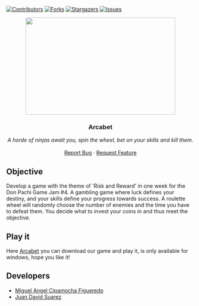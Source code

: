 [![Contributors][contributors-shield]][contributors-url]
[![Forks][forks-shield]][forks-url]
[![Stargazers][stars-shield]][stars-url]
[![Issues][issues-shield]][issues-url]

<p align="center">
  <img src="https://img.itch.zone/aW1hZ2UvMTE2MDg0OC82NzUwNjQzLnBuZw==/original/ZnAsoH.png" width="400" height="260">

  <h3 align="center">Arcabet</h3>

  <p align="center">
        <em>A horde of ninjas await you, spin the wheel, bet on your skills and kill them.</em>
    <br /><br />
    <a href="https://github.com/juandsuarezz/Arcabet/issues">Report Bug</a>
    ·
    <a href="https://github.com/juandsuarezz/Arcabet/issues">Request Feature</a>
  </p>
</p>

## Objective
Develop a game with the theme of 'Risk and Reward' in one week for the Don Pachi Game Jam #4.
A gambling game where luck defines your destiny, and your skills define your progress towards success.
A roulette wheel will randomly choose the number of enemies and the time you have to defeat them. You decide what to invest your coins in and thus meet the objective.

## Play it
Here [Arcabet](https://miguelcf06.itch.io/arcabet) you can download our game and play it, is only available for windows, hope you like it!


## Developers

* [Miguel Angel Cipamocha Figueredo](https://twitter.com/Miguel_C06)
* [Juan David Suarez](https://twitter.com/juandsuarezw)

[contributors-shield]: https://img.shields.io/github/contributors/juandsuarezz/Arcabetr?style=flat-square
[contributors-url]: https://github.com/juandsuarezz/Arcabet//graphs/contributors
[forks-shield]: https://img.shields.io/github/forks/juandsuarezz/Arcabet.svg?style=flat-square
[forks-url]: https://github.com/juandsuarezz/Arcabet/network/members
[stars-shield]: https://img.shields.io/github/stars/juandsuarezz/Arcabet.svg?style=flat-square
[stars-url]: https://github.com/juandsuarezz/Arcabet/stargazers
[issues-shield]: https://img.shields.io/github/issues/juandsuarezz/Arcabet?style=flat-square
[issues-url]: https://github.com/juandsuarezz/Arcabet/issues
